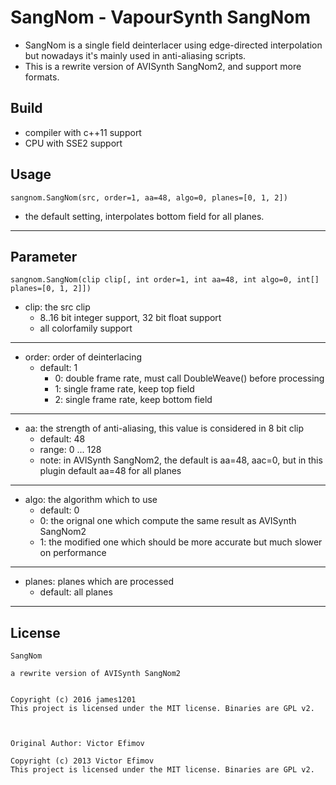 # SangNom - VapourSynth SangNom #

*   SangNom is a single field deinterlacer using edge-directed interpolation but nowadays it's mainly used in anti-aliasing scripts.
*   This is a rewrite version of AVISynth SangNom2, and support more formats.

## Build ##

*   compiler with c++11 support
*   CPU with SSE2 support

## Usage ##

    sangnom.SangNom(src, order=1, aa=48, algo=0, planes=[0, 1, 2])

*   the default setting, interpolates bottom field for all planes.
***


## Parameter ##

    sangnom.SangNom(clip clip[, int order=1, int aa=48, int algo=0, int[] planes=[0, 1, 2]])

*   clip: the src clip
    *   8..16 bit integer support, 32 bit float support
    *   all colorfamily support

***
*   order: order of deinterlacing
    *   default: 1
        *   0:  double frame rate, must call DoubleWeave() before processing
        *   1:  single frame rate, keep top field
        *   2:  single frame rate, keep bottom field

***
*   aa: the strength of anti-aliasing, this value is considered in 8 bit clip
    *   default: 48
    *   range: 0 ... 128
    *   note: in AVISynth SangNom2, the default is aa=48, aac=0, but in this plugin default aa=48 for all planes

***
*   algo: the algorithm which to use
    *   default: 0
    *   0: the orignal one which compute the same result as AVISynth SangNom2
    *   1: the modified one which should be more accurate but much slower on performance

***
*   planes: planes which are processed
    *   default: all planes

***

## License ##

    SangNom

    a rewrite version of AVISynth SangNom2


    Copyright (c) 2016 james1201
    This project is licensed under the MIT license. Binaries are GPL v2.



    Original Author: Victor Efimov

    Copyright (c) 2013 Victor Efimov
    This project is licensed under the MIT license. Binaries are GPL v2.

